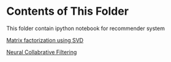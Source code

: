 # Contents of This Folder
This folder contain ipython notebook for recommender system


[Matrix factorization using SVD](https://github.com/Romilchouhan/Analytics-Coords/blob/2bd438fff4e747bc987bb9cd413868ac6968828a/rec_systems_project/Matrix_factorisation.ipynb)


[Neural Collabrative Filtering](https://github.com/Romilchouhan/Analytics-Coords/blob/2bd438fff4e747bc987bb9cd413868ac6968828a/rec_systems_project/Neural_collabrative_filtering.ipynb)
